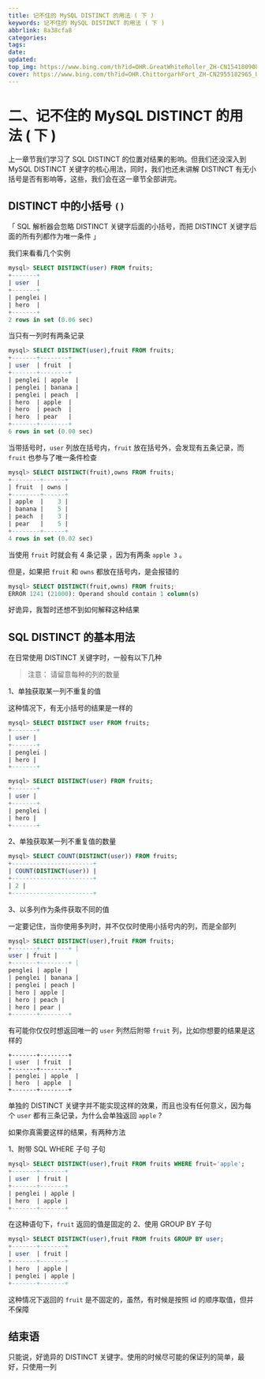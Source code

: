 ```yaml
---
title: 记不住的 MySQL DISTINCT 的用法 ( 下 )
keywords: 记不住的 MySQL DISTINCT 的用法 ( 下 )
abbrlink: 8a38cfa8
categories: 
tags: 
date: 
updated: 
top_img: https://www.bing.com/th?id=OHR.GreatWhiteRoller_ZH-CN1541809088_UHD.jpg
cover: https://www.bing.com/th?id=OHR.ChittorgarhFort_ZH-CN2955182965_UHD.jpg
---
```

# 二、记不住的 MySQL DISTINCT 的用法 ( 下 )

上一章节我们学习了 SQL DISTINCT 的位置对结果的影响。但我们还没深入到 MySQL DISTINCT 关键字的核心用法，同时，我们也还未讲解 DISTINCT 有无小括号是否有影响等，这些，我们会在这一章节全部讲完。

## DISTINCT 中的小括号 `()`

「 SQL 解析器会忽略 DISTINCT 关键字后面的小括号，而把 DISTINCT 关键字后面的所有列都作为唯一条件 」

我们来看看几个实例

```sql
mysql> SELECT DISTINCT(user) FROM fruits;
+-------+
| user  |
+-------+
| penglei |
| hero  |
+-------+
2 rows in set (0.06 sec)
```

当只有一列时有两条记录

```sql
mysql> SELECT DISTINCT(user),fruit FROM fruits;
+-------+--------+
| user  | fruit  |
+-------+--------+
| penglei | apple  |
| penglei | banana |
| penglei | peach  |
| hero  | apple  |
| hero  | peach  |
| hero  | pear   |
+-------+--------+
6 rows in set (0.00 sec)
```

当带括号时，`user` 列放在括号内，`fruit` 放在括号外，会发现有五条记录，而 `fruit` 也参与了唯一条件检查

```sql
mysql> SELECT DISTINCT(fruit),owns FROM fruits;
+--------+------+
| fruit  | owns |
+--------+------+
| apple  |    3 |
| banana |    5 |
| peach  |    3 |
| pear   |    5 |
+--------+------+
4 rows in set (0.02 sec)
```

当使用 `fruit` 时就会有 4 条记录 ，因为有两条 `apple 3` 。

但是，如果把 `fruit` 和 `owns` 都放在括号内，是会报错的

```sql
mysql> SELECT DISTINCT(fruit,owns) FROM fruits;
ERROR 1241 (21000): Operand should contain 1 column(s)
```

好诡异，我暂时还想不到如何解释这种结果

## SQL DISTINCT 的基本用法

在日常使用 DISTINCT 关键字时，一般有以下几种

> 注意： 请留意每种的列的数量

1、单独获取某一列不重复的值

这种情况下，有无小括号的结果是一样的

```sql
mysql> SELECT DISTINCT user FROM fruits;
+-------+ 
| user | 
+-------+ 
| penglei |
| hero | 
+-------+

mysql> SELECT DISTINCT(user) FROM fruits;
+-------+ 
| user | 
+-------+
| penglei |
| hero |
+-------+
```

2、单独获取某一列不重复值的数量

```sql
mysql> SELECT COUNT(DISTINCT(user)) FROM fruits; 
+-----------------------+
| COUNT(DISTINCT(user)) | 
+-----------------------+ 
| 2 | 
+-----------------------+
```

3、以多列作为条件获取不同的值

一定要记住，当你使用多列时，并不仅仅时使用小括号内的列，而是全部列

```sql
mysql> SELECT DISTINCT(user),fruit FROM fruits;
+-------+--------+ |
user | fruit |
+-------+--------+ |
penglei | apple | 
| penglei | banana |
| penglei | peach | 
| hero | apple |
| hero | peach | 
| hero | pear |
+-------+--------+
```

有可能你仅仅时想返回唯一的 `user` 列然后附带 `fruit` 列，比如你想要的结果是这样的

```
+-------+--------+
| user  | fruit  |
+-------+--------+
| penglei | apple  |
| hero  | apple  |
+-------+--------+
```

单独的 DISTINCT 关键字并不能实现这样的效果，而且也没有任何意义，因为每个 `user` 都有三条记录，为什么会单独返回 `apple` ?

如果你真需要这样的结果，有两种方法

1、附带 SQL WHERE 子句 子句

```sql
mysql> SELECT DISTINCT(user),fruit FROM fruits WHERE fruit='apple';
+-------+-------+
| user  | fruit |
+-------+-------+
| penglei | apple |
| hero  | apple |
+-------+-------+
```

在这种语句下，`fruit` 返回的值是固定的
2、使用 GROUP BY 子句

```sql
mysql> SELECT DISTINCT(user),fruit FROM fruits GROUP BY user;
+-------+-------+
| user  | fruit |
+-------+-------+
| hero  | apple |
| penglei | apple |
+-------+-------+
```

这种情况下返回的 `fruit` 是不固定的，虽然，有时候是按照 id 的顺序取值，但并不保障

## 结束语

只能说，好诡异的 DISTINCT 关键字。使用的时候尽可能的保证列的简单，最好，只使用一列